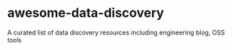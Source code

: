 # awesome-data-discovery
A curated list of data discovery resources including engineering blog, OSS tools
